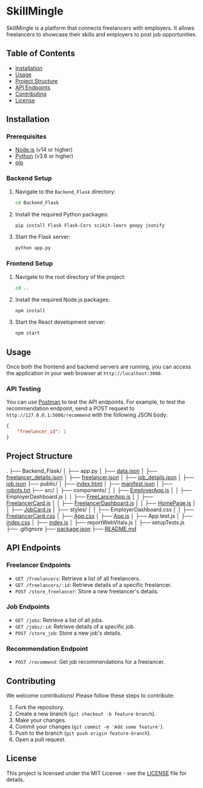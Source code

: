 # SkillMingle

SkillMingle is a platform that connects freelancers with employers. It allows freelancers to showcase their skills and employers to post job opportunities.

## Table of Contents

- [Installation](#installation)
- [Usage](#usage)
- [Project Structure](#project-structure)
- [API Endpoints](#api-endpoints)
- [Contributing](#contributing)
- [License](#license)

## Installation

### Prerequisites

- [Node.js](https://nodejs.org/en/) (v14 or higher)
- [Python](https://www.python.org/downloads/) (v3.6 or higher)
- [pip](https://pip.pypa.io/en/stable/installation/)

### Backend Setup

1. Navigate to the `Backend_Flask` directory:
    ```sh
    cd Backend_Flask
    ```

2. Install the required Python packages:
    ```sh
    pip install Flask Flask-Cors scikit-learn geopy jsonify
    ```

3. Start the Flask server:
    ```sh
    python app.py
    ```

### Frontend Setup

1. Navigate to the root directory of the project:
    ```sh
    cd ..
    ```

2. Install the required Node.js packages:
    ```sh
    npm install
    ```

3. Start the React development server:
    ```sh
    npm start
    ```

## Usage

Once both the frontend and backend servers are running, you can access the application in your web browser at `http://localhost:3000`.

### API Testing

You can use [Postman](https://www.postman.com/) to test the API endpoints. For example, to test the recommendation endpoint, send a POST request to `http://127.0.0.1:5000/recommend` with the following JSON body:
```json
{
    "freelancer_id": 1
}
```

## Project Structure
.
├── Backend_Flask/
│   ├── app.py
│   ├── [data.json](http://_vscodecontentref_/1)
│   ├── [freelancer_details.json](http://_vscodecontentref_/2)
│   ├── [freelancer.json](http://_vscodecontentref_/3)
│   ├── [job_details.json](http://_vscodecontentref_/4)
│   ├── [job.json](http://_vscodecontentref_/5)
├── public/
│   ├── [index.html](http://_vscodecontentref_/6)
│   ├── [manifest.json](http://_vscodecontentref_/7)
│   ├── [robots.txt](http://_vscodecontentref_/8)
├── src/
│   ├── components/
│   │   ├── [EmployerApp.js](http://_vscodecontentref_/9)
│   │   ├── EmployerDashboard.js
│   │   ├── [FreeLancerApp.js](http://_vscodecontentref_/10)
│   │   ├── [FreelancerCard.js](http://_vscodecontentref_/11)
│   │   ├── [FreelancerDashboard.js](http://_vscodecontentref_/12)
│   │   ├── [HomePage.js](http://_vscodecontentref_/13)
│   │   ├── [JobCard.js](http://_vscodecontentref_/14)
│   ├── styles/
│   │   ├── EmployerDashboard.css
│   │   ├── [FreelancerCard.css](http://_vscodecontentref_/15)
│   ├── [App.css](http://_vscodecontentref_/16)
│   ├── [App.js](http://_vscodecontentref_/17)
│   ├── App.test.js
│   ├── [index.css](http://_vscodecontentref_/18)
│   ├── [index.js](http://_vscodecontentref_/19)
│   ├── reportWebVitals.js
│   ├── setupTests.js
├── .gitignore
├── [package.json](http://_vscodecontentref_/20)
├── [README.md](http://_vscodecontentref_/21)

## API Endpoints

### Freelancer Endpoints

- `GET /freelancers`: Retrieve a list of all freelancers.
- `GET /freelancers/:id`: Retrieve details of a specific freelancer.
- `POST /store_freelancer`: Store a new freelancer's details.

### Job Endpoints

- `GET /jobs`: Retrieve a list of all jobs.
- `GET /jobs/:id`: Retrieve details of a specific job.
- `POST /store_job`: Store a new job's details.

### Recommendation Endpoint

- `POST /recommend`: Get job recommendations for a freelancer.

## Contributing

We welcome contributions! Please follow these steps to contribute:

1. Fork the repository.
2. Create a new branch (`git checkout -b feature-branch`).
3. Make your changes.
4. Commit your changes (`git commit -m 'Add some feature'`).
5. Push to the branch (`git push origin feature-branch`).
6. Open a pull request.

## License

This project is licensed under the MIT License - see the [LICENSE](LICENSE) file for details.